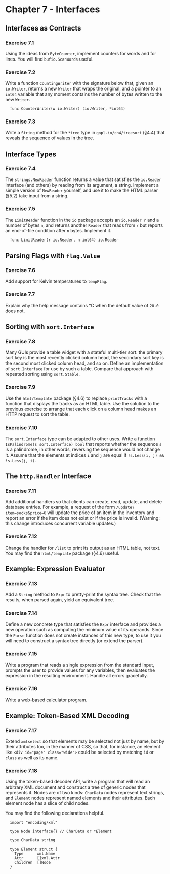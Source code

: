 # Chapter 7 - Interfaces

## Interfaces as Contracts

### Exercise 7.1
Using the ideas from `ByteCounter`, implement counters for words and for lines.
You will find `bufio.ScanWords` useful.

### Exercise 7.2
Write a function `CountingWriter` with the signature below that, given an
`io.Writer`, returns a new `Writer` that wraps the original, and a pointer to an
`int64` variable that any moment contains the number of bytes written to the new
`Writer`.
```
  func CounterWriter(w io.Writer) (io.Writer, *int64)
```

### Exercise 7.3
Write a `String` method for the `*tree` type in `gopl.io/ch4/treesort` (§4.4) that
reveals the sequence of values in the tree.

## Interface Types

### Exercise 7.4
The `strings.NewReader` function returns a value that satisfies the `io.Reader`
interface (and others) by reading from its argument, a string. Implement a
simple version of `NewReader` yourself, and use it to make the HTML parser (§5.2)
take input from a string.

### Exercise 7.5
The `LimitReader` function in the `io` package accepts an `io.Reader r` and a
number of bytes `n`, and returns another `Reader` that reads from `r` but
reports an end-of-file condition after `n` bytes. Implement it.
```
  func LimitReader(r io.Reader, n int64) io.Reader
```

## Parsing Flags with `flag.Value`

### Exercise 7.6
Add support for Kelvin temperatures to `tempFlag`.

### Exercise 7.7
Explain why the help message contains °C when the default value of
`20.0` does not.

## Sorting with `sort.Interface`

### Exercise 7.8
Many GUIs provide a table widget with a stateful multi-tier sort: the primary
sort key is the most recently clicked column head, the secondary sort key is the
second most clicked column head, and so on. Define an implementation of
`sort.Interface` for use by such a table. Compare that approach with repeated
sorting using `sort.Stable`.

### Exercise 7.9
Use the `html/template` package (§4.6) to replace `printTracks` with a function
that displays the tracks as an HTML table. Use the solution to the previous
exercise to arrange that each click on a column head makes an HTTP request to
sort the table.

### Exercise 7.10
The `sort.Interface` type can be adapted to other uses. Write a function
`IsPalindrome(s sort.Interface) bool` that reports whether the sequence `s` is a
palindrome, in other words, reversing the sequence would not change it. Assume
that the elements at indices `i` and `j` are equal if
`!s.Less(i, j) && !s.Less(j, i)`.

## The `http.Handler` Interface

### Exercise 7.11
Add additional handlers so that clients can create, read, update, and delete
database entries. For example, a request of the form
`/update?item=socks&price=6` will update the price of an item in the inventory
and report an error if the item does not exist or if the price is invalid.
(Warning: this change introduces concurrent variable updates.)

### Exercise 7.12
Change the handler for `/list` to print its output as an HTML table, not text.
You may find the `html/template` package (§4.6) useful.

## Example: Expression Evaluator

### Exercise 7.13
Add a `String` method to `Expr` to pretty-print the syntax tree. Check that the
results, when parsed again, yield an equivalent tree.

### Exercise 7.14
Define a new concrete type that satisfies the `Expr` interface and provides a
new operation such as computing the minimum value of its operands. Since the
`Parse` function does not create instances of this new type, to use it you will
need to construct a syntax tree directly (or extend the parser).

### Exercise 7.15
Write a program that reads a single expression from the standard input, prompts
the user to provide values for any variables, then evaluates the expression in
the resulting environment. Handle all errors gracefully.

### Exercise 7.16
Write a web-based calculator program.

## Example: Token-Based XML Decoding

### Exercise 7.17
Extend `xmlselect` so that elements may be selected not just by name, but by
their attributes too, in the manner of CSS, so that, for instance, an element
like `<div id="page" class="wide">` could be selected by matching `id` or
`class` as well as its name.

### Exercise 7.18
Using the token-based decoder API, write a program that will read an arbitrary
XML document and construct a tree of generic nodes that represents it. Nodes are
of two kinds: `CharData` nodes represent text strings, and `Element` nodes
represent named elements and their attributes. Each element node has a slice of
child nodes.

You may find the following declarations helpful.
```
  import "encoding/xml"

  type Node interface{} // CharData or *Element

  type CharData string

  type Element struct {
    Type      xml.Name
    Attr      []xml.Attr
    Children  []Node
  }
```
